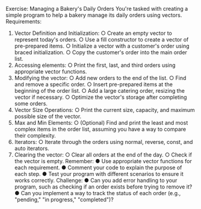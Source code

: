 Exercise: Managing a Bakery's Daily Orders
You're tasked with creating a simple program to help a bakery manage its daily orders using
vectors.
Requirements:
1. Vector Definition and Initialization:
○ Create an empty vector to represent today's orders.
○ Use a fill constructor to create a vector of pre-prepared items.
○ Initialize a vector with a customer's order using braced initialization.
○ Copy the customer's order into the main order list.
2. Accessing elements:
○ Print the first, last, and third orders using appropriate vector functions.
3. Modifying the vector:
○ Add new orders to the end of the list.
○ Find and remove a specific order.
○ Insert pre-prepared items at the beginning of the order list.
○ Add a large catering order, resizing the vector if necessary.
○ Optimize the vector's storage after completing some orders.
4. Vector Size Operations:
○ Print the current size, capacity, and maximum possible size of the vector.
5. Max and Min Elements:
○ (Optional) Find and print the least and most complex items in the order list,
assuming you have a way to compare their complexity.
6. Iterators:
○ Iterate through the orders using normal, reverse, const, and auto iterators.
7. Clearing the vector:
○ Clear all orders at the end of the day.
○ Check if the vector is empty.
Remember:
● Use appropriate vector functions for each requirement.
● Comment your code to explain the purpose of each step.
● Test your program with different scenarios to ensure it works correctly.
Challenge:
● Can you add error handling to your program, such as checking if an order exists before
trying to remove it?
● Can you implement a way to track the status of each order (e.g., "pending," "in
progress," "completed")?
